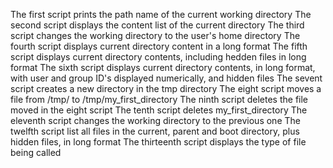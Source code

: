The first script prints the path name of the current working directory
The second script displays the content list of the current directory
The third script changes the working directory to the user's home directory
The fourth script displays current directory content in a long format
The fifth script displays current directory contents, including hedden files in long format
The sixth script displays current directory contents, in long format, with user and group ID's displayed numerically, and hidden files
The sevent script creates a new directory in the tmp directory
The eight script moves a file from /tmp/ to /tmp/my_first_directory
The ninth script deletes the file moved in the eight script
The tenth script deletes my_first_directory
The eleventh script changes the working directory to the previous one
The twelfth script list all files in the current, parent and boot directory, plus hidden files, in long format
The thirteenth script displays the type of file being called
